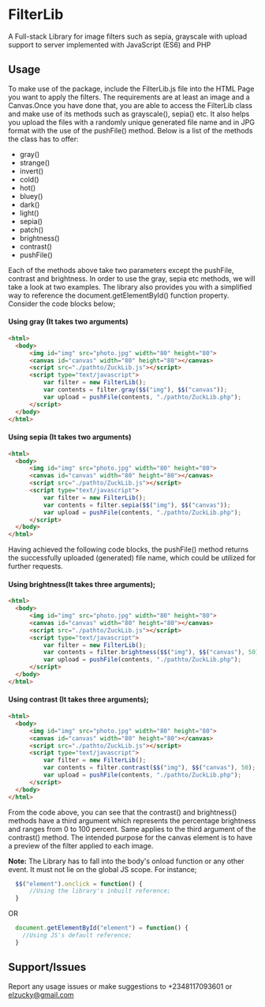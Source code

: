 # FilterLib
A Full-stack Library for image filters such as sepia, grayscale with upload support to server implemented with JavaScript (ES6) and PHP
## Usage
To make use of the package, include the FilterLib.js file into the HTML Page you want to apply the filters. The requirements are at least an image and a Canvas.Once you have done that, you are able to access the FilterLib class and make use of its methods such as grayscale(), sepia() etc. It also helps you upload the files with a randomly unique generated file name and in JPG format with the use of the pushFile() method. Below is a list of the methods the class has to offer:

<ul>
  <li>gray()</li>
  <li>strange()</li>
  <li>invert()</li>
  <li>cold()</li>
  <li>hot()</li>
  <li>bluey()</li>
  <li>dark()</li>
  <li>light()</li>
  <li>sepia()</li>
  <li>patch()</li>
  <li>brightness()</li>
  <li>contrast()</li>
  <li>pushFile()</li>
</ul>
        
Each of the methods above take two parameters except the pushFile, contrast and brightness. In order to use the gray, sepia etc methods, we will take a look at two examples. The library also provides you with a simplified way to reference the document.getElementById() function property. Consider the code blocks below;

#### Using gray (It takes two arguments)

````html
<html>
  <body>
      <img id="img" src="photo.jpg" width="80" height="80">
      <canvas id="canvas" width="80" height="80"></canvas>
      <script src="./pathto/ZuckLib.js"></script>
      <script type="text/javascript">
          var filter = new FilterLib();
          var contents = filter.gray($$("img"), $$("canvas"));
          var upload = pushFile(contents, "./pathto/ZuckLib.php");
      </script>
  </body>
</html>
````


#### Using sepia (It takes two arguments)

````html
<html>
  <body>
      <img id="img" src="photo.jpg" width="80" height="80">
      <canvas id="canvas" width="80" height="80"></canvas>
      <script src="./pathto/ZuckLib.js"></script>
      <script type="text/javascript">
          var filter = new FilterLib();
          var contents = filter.sepia($$("img"), $$("canvas"));
          var upload = pushFile(contents, "./pathto/ZuckLib.php");
      </script>
  </body>
</html>
````
Having achieved the following code blocks, the pushFile() method returns the successfully uploaded (generated) file name, which could be utilized for further requests.

#### Using brightness(It takes three arguments);

````html
<html>
  <body>
      <img id="img" src="photo.jpg" width="80" height="80">
      <canvas id="canvas" width="80" height="80"></canvas>
      <script src="./pathto/ZuckLib.js"></script>
      <script type="text/javascript">
          var filter = new FilterLib();
          var contents = filter.brightness($$("img"), $$("canvas"), 50);
          var upload = pushFile(contents, "./pathto/ZuckLib.php");
      </script>
  </body>
</html>
````

#### Using contrast (It takes three arguments);

````html
<html>
  <body>
      <img id="img" src="photo.jpg" width="80" height="80">
      <canvas id="canvas" width="80" height="80"></canvas>
      <script src="./pathto/ZuckLib.js"></script>
      <script type="text/javascript">
          var filter = new FilterLib();
          var contents = filter.contrast($$("img"), $$("canvas"), 50);
          var upload = pushFile(contents, "./pathto/ZuckLib.php");
      </script>
  </body>
</html>
````

From the code above, you can see that the contrast() and brightness() methods have a third argument which represents the percentage brightness and ranges from 0 to 100 percent. Same applies to the third argument of the contrast() method. The intended purpose for the canvas element is to have a preview of the filter applied to each image.

**Note:** The Library has to fall into the body's onload function or any other event. It must not lie on the global JS scope. For instance;
````js
  $$("element").onclick = function() {
      //Using the library's inbuilt reference;
  }
````
OR
````js
  document.getElementById("element") = function() {
    //Using JS's default reference;
  }
````

## Support/Issues
Report any usage issues or make suggestions to +2348117093601 or elzucky@gmail.com
